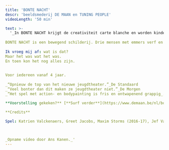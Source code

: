 ```yaml
---
title: 'BONTE NACHT'
descr: 'beeldsmederij DE MAAN en TUNING PEOPLE'
videoLength: '50 min'

text: >-
  '_In BONTE NACHT krijgt de creativiteit carte blanche en worden kinderdromen reëel. Vlekken worden tot kunst verheven en smossen is een weldaad._  
  
BONTE NACHT is een bewegend schilderij. Drie mensen met emmers verf en gebricoleerde schilderobjecten bekladden hun omgeving en zichzelf. Ze belanden in een kleurrijke droom waarin ze transformeren tot extravagante figuren met gekleurde gezichten en veelbenige wezens. Ze glibberen van het ene schilderachtige tafereel naar het andere.  
  
Ik vroeg mij af: wat is dat?  
Maar het was wat het was.  
En toen kon het nog alles zijn.  
  
  
Voor iedereen vanaf 4 jaar.  
  
_“Opnieuw de top van het nieuwe jeugdtheater.”_De Standaard  
_“Veel bonter dan dit maken ze jeugdtheater niet.”_De Morgen  
_“Het spel met action- en bodypainting is fris en ontwapenend grappig_.” De Bond

**Voorstelling gekeken?** [**Surf verder**](https://www.demaan.be/nl/bonte-nacht-atelier) **voor nog meer plezier met het inspiratieplatform van beeldsmederij DEMAAN en creëer thuis je eigen fascinerend VERFATELIER!**

‍**Credits**  
  
Spel: Katrien Valckenaers, Greet Jacobs, Maxim Storms (2016-17), Jef Van gestel (2017-18) I Regie & choreografie: Jef Van gestel, Karolien Verlinden I Geluidsontwerp: Wannes Deneer I Maskers & objecten: Paul Contryn I Lichtontwerp & techniek: Stéphane Vloebergh I Kostuumontwerp: Maartje van Bourgognie I Stage dramaturgie: Julie Behaegel I Productieleiding: Fée Roels, Britt De Jonghe I Productie: Tuning People en Beeldsmederij DE MAAN I Met dank aan: Randi De Vlieghe, Stef De Paepe & Linde Carrijn

‍

_Opname video door Ans Kanen._'
---
```

